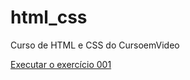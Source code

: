 # html_css
Curso de HTML e CSS do CursoemVideo

<a href=" https://keversong.github.io/html-css/exercícios\ex001\index.html"> Executar o exercício 001</a>